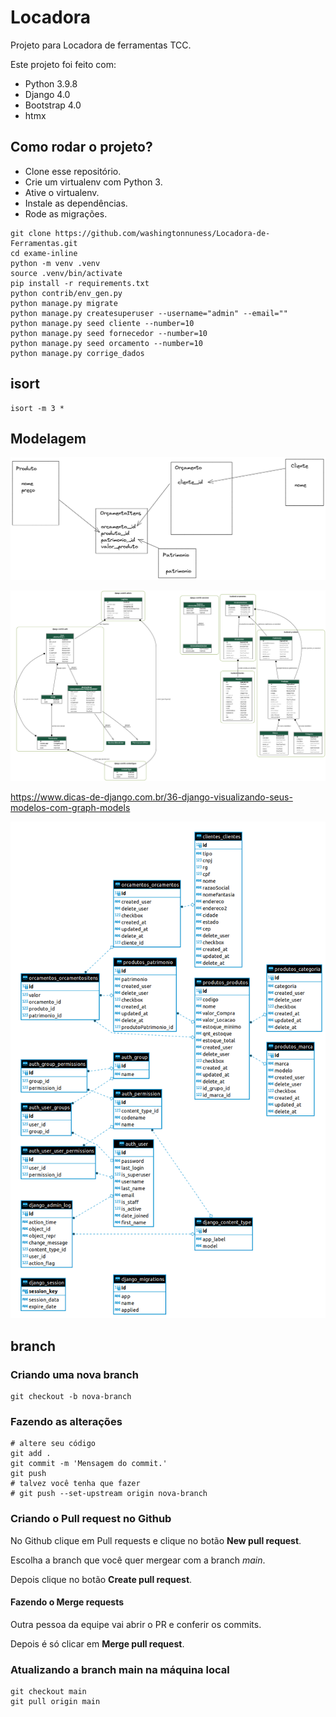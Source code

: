 # Locadora

Projeto para Locadora de ferramentas TCC.


Este projeto foi feito com:

* Python 3.9.8
* Django 4.0
* Bootstrap 4.0
* htmx


## Como rodar o projeto?

* Clone esse repositório.
* Crie um virtualenv com Python 3.
* Ative o virtualenv.
* Instale as dependências.
* Rode as migrações.


```
git clone https://github.com/washingtonnuness/Locadora-de-Ferramentas.git
cd exame-inline
python -m venv .venv
source .venv/bin/activate
pip install -r requirements.txt
python contrib/env_gen.py
python manage.py migrate
python manage.py createsuperuser --username="admin" --email=""
python manage.py seed cliente --number=10
python manage.py seed fornecedor --number=10
python manage.py seed orcamento --number=10
python manage.py corrige_dados
```



## isort

```
isort -m 3 *
```

## Modelagem

![orcamentos_modelagem2.png](img/orcamentos_modelagem2.png)

![models.png](img/models.png)

https://www.dicas-de-django.com.br/36-django-visualizando-seus-modelos-com-graph-models


![diagrama_ER_DBeaver.png](img/diagrama_ER_DBeaver.png)

## branch

### Criando uma nova branch

```
git checkout -b nova-branch
```

### Fazendo as alterações

```
# altere seu código
git add .
git commit -m 'Mensagem do commit.'
git push
# talvez você tenha que fazer
# git push --set-upstream origin nova-branch
```

### Criando o Pull request no Github

No Github clique em Pull requests e clique no botão **New pull request**.

Escolha a branch que você quer mergear com a branch *main*.

Depois clique no botão **Create pull request**.


#### Fazendo o Merge requests

Outra pessoa da equipe vai abrir o PR e conferir os commits.

Depois é só clicar em **Merge pull request**.

### Atualizando a branch main na máquina local

```
git checkout main
git pull origin main
```


